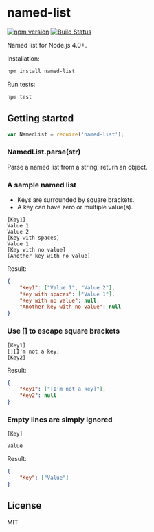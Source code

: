 # named-list

[![npm version](https://badge.fury.io/js/named-list.svg)](https://badge.fury.io/js/named-list)
[![Build Status](https://travis-ci.org/mgenware/named-list.svg?branch=master)](http://travis-ci.org/mgenware/named-list)

Named list for Node.js 4.0+.

Installation:
```sh
npm install named-list
```

Run tests:
```sh
npm test
```

## Getting started
```js
var NamedList = require('named-list');
```
### NamedList.parse(str)
Parse a named list from a string, return an object.

### A sample named list
* Keys are surrounded by square brackets.
* A key can have zero or multiple value(s).
```
[Key1]
Value 1
Value 2
[Key with spaces]
Value 1
[Key with no value]
[Another key with no value]
```

Result:
```json
{
    "Key1": ["Value 1", "Value 2"],
    "Key with spaces": ["Value 1"],
    "Key with no value": null,
    "Another key with no value": null
}
```

### Use [] to escape square brackets
```
[Key1]
[][I'm not a key]
[Key2]
```

Result:
```json
{
    "Key1": ["[I'm not a key]"],
    "Key2": null
}
```

### Empty lines are simply ignored
```
[Key]

Value

```

Result:
```json
{
    "Key": ["Value"]
}
```

## License
MIT
